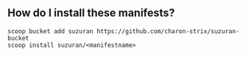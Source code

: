 ## How do I install these manifests?

```pwsh
scoop bucket add suzuran https://github.com/charon-strix/suzuran-bucket
scoop install suzuran/<manifestname>
```
